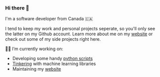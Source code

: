 ### Hi there 👋

I'm a software developer from Canada 🇨🇦

I tend to keep my work and personal projects seperate, so you'll only see the latter on my Github account. Learn more about me on my [website](jpettit.ca) or check out some of my side projects right here.

👨‍💻 I’m currently working on:
- Developing some handy [python scripts](https://github.com/j-pettit/useful-scripts)
- [Tinkering](https://github.com/j-pettit/iris-classification) with machine learning libraries
- Maintaining my [website](https://github.com/j-pettit/j-pettit.github.io)

<!--
🌱
-->
